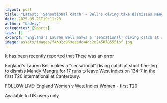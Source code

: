 ```yaml
---
layout: post
title: "Latest: 'Sensational catch' - Bell's diving take dismisses Mangru"
date: 2025-05-21T19:11:23
author: "badely"
categories: [Sports]
tags: []
excerpt: "England's Lauren Bell makes a 'sensational' diving catch at short fine-leg to dismiss Mandy Mangru for 17 runs to leave West Indies on 134-7 in the fi"
image: assets/images/f4b82c969eeedca4dc2c245078555fbf.jpg
---
```


It has been recently reported that There was an error

England's Lauren Bell makes a "sensational" diving catch at short fine-leg to dismiss Mandy Mangru for 17 runs to leave West Indies on 134-7 in the first T20 international at Canterbury.

FOLLOW LIVE: England Women v West Indies Women - first T20

Available to UK users only.

